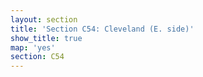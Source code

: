 ```yaml
---
layout: section
title: 'Section C54: Cleveland (E. side)'
show_title: true
map: 'yes'
section: C54
---
```

